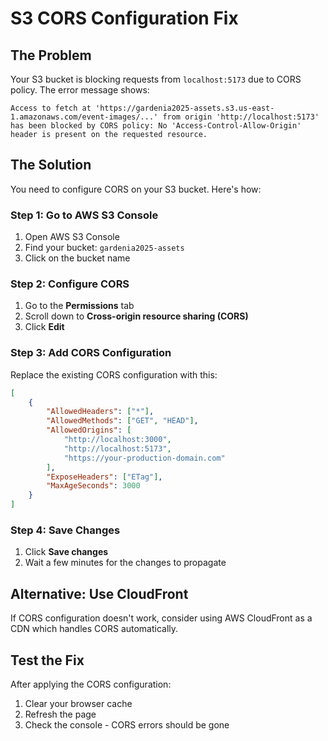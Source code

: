 # S3 CORS Configuration Fix

## The Problem
Your S3 bucket is blocking requests from `localhost:5173` due to CORS policy. The error message shows:
```
Access to fetch at 'https://gardenia2025-assets.s3.us-east-1.amazonaws.com/event-images/...' from origin 'http://localhost:5173' has been blocked by CORS policy: No 'Access-Control-Allow-Origin' header is present on the requested resource.
```

## The Solution
You need to configure CORS on your S3 bucket. Here's how:

### Step 1: Go to AWS S3 Console
1. Open AWS S3 Console
2. Find your bucket: `gardenia2025-assets`
3. Click on the bucket name

### Step 2: Configure CORS
1. Go to the **Permissions** tab
2. Scroll down to **Cross-origin resource sharing (CORS)**
3. Click **Edit**

### Step 3: Add CORS Configuration
Replace the existing CORS configuration with this:

```json
[
    {
        "AllowedHeaders": ["*"],
        "AllowedMethods": ["GET", "HEAD"],
        "AllowedOrigins": [
            "http://localhost:3000",
            "http://localhost:5173",
            "https://your-production-domain.com"
        ],
        "ExposeHeaders": ["ETag"],
        "MaxAgeSeconds": 3000
    }
]
```

### Step 4: Save Changes
1. Click **Save changes**
2. Wait a few minutes for the changes to propagate

## Alternative: Use CloudFront
If CORS configuration doesn't work, consider using AWS CloudFront as a CDN which handles CORS automatically.

## Test the Fix
After applying the CORS configuration:
1. Clear your browser cache
2. Refresh the page
3. Check the console - CORS errors should be gone

